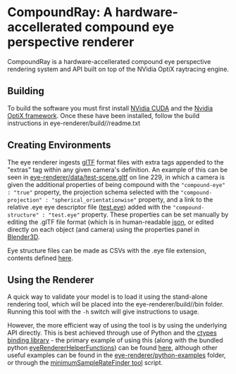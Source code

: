 # CompoundRay: A hardware-accellerated compound eye perspective renderer

CompoundRay is a hardware-accellerated compound eye perspective rendering system and API built on top of the NVidia OptiX raytracing engine.


## Building
To build the software you must first install [NVidia CUDA](https://docs.nvidia.com/cuda/cuda-quick-start-guide/index.html) and
the [Nvidia OptiX framework](https://developer.nvidia.com/designworks/optix/download). Once these have been installed, follow the
build instructions in eye-renderer/build/<make or cmake>/readme.txt

## Creating Environments
The eye renderer ingests [glTF](https://github.com/KhronosGroup/glTF) format files with extra tags appended to the "extras" tag
within any given camera's definition. An example of this can be seen in [eye-renderer/data/test-scene.gltf](https://github.com/ManganLab/eye-renderer/blob/master/data/test-scene/test-scene.gltf#L229)
on line 229, in which a camera is given the additional properties of being compound with the `"compound-eye" : "true"` property,
the projection schema selected with the `"compound-projection" : "spherical_orientationwise"` property, and a link to the relative 
.eye eye descriptor file ([test.eye](https://github.com/ManganLab/eye-renderer/blob/master/data/test-scene/test.eye)) added with the
`"compound-structure" : "test.eye"` property. These properties can be set manually by editing the .glTF file format (which is in 
human-readable [json](https://docs.fileformat.com/web/json/), or edited directly on each object (and camera) using the properties
panel in [Blender3D](https://www.blender.org/).

Eye structure files can be made as CSVs with the .eye file extension, contents defined [here](https://github.com/ManganLab/eye-renderer/blob/master/data/eyes/eye-specification.txt).

## Using the Renderer
A quick way to validate your model is to load it using the stand-alone rendering tool, which will be placed into the eye-renderer/build/<ninja or make>/bin folder.
Running this tool with the `-h` switch will give instructions to usage.

However, the more efficient way of using the tool is by using the underlying API directly. This is best achieved through use of 
Python and the [ctypes binding library](https://docs.python.org/3/library/ctypes.html) - the primary example of using this (along
with the bundled python [eyeRendererHelperFunctions](https://github.com/ManganLab/eye-renderer/blob/master/python-examples/eyeRendererHelperFunctions.py))
can be found [here](https://github.com/ManganLab/eye-renderer/blob/master/python-examples/primary-example.py), although other useful
examples can be found in the [eye-renderer/python-examples](https://github.com/ManganLab/eye-renderer/tree/master/python-examples)
folder, or through the [minimumSampleRateFinder tool](https://github.com/ManganLab/eye-renderer/blob/master/data/tools/minimumSampleRateFinder.py)
script.
